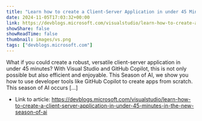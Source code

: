```yaml
---
title: "Learn how to create a Client-Server Application in under 45 Minutes in the new Season of AI"
date: 2024-11-05T17:03:32+00:00
link: https://devblogs.microsoft.com/visualstudio/learn-how-to-create-a-client-server-application-in-under-45-minutes-in-the-new-season-of-ai
showShare: false
showReadTime: false
thumbnail: images/vs.png
tags: ["devblogs.microsoft.com"]
---
```

What if you could create a robust, versatile client-server application in under 45 minutes? With Visual Studio and GitHub Copilot, this is not only possible but also efficient and enjoyable. This Season of AI, we show you how to use developer tools like GitHub Copilot to create apps from scratch. This season of AI occurs […]

- Link to article: https://devblogs.microsoft.com/visualstudio/learn-how-to-create-a-client-server-application-in-under-45-minutes-in-the-new-season-of-ai